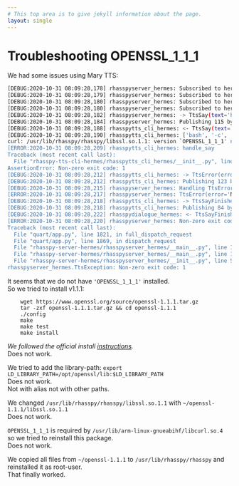 ```yaml
---
# This top area is to give jekyll information about the page.
layout: single
---
```


# Troubleshooting OPENSSL_1_1_1

We had some issues using Mary TTS:

```bash
[DEBUG:2020-10-31 08:09:28,178] rhasspyserver_hermes: Subscribed to hermes/tts/sayFinished
[DEBUG:2020-10-31 08:09:28,179] rhasspyserver_hermes: Subscribed to hermes/error/tts
[DEBUG:2020-10-31 08:09:28,180] rhasspyserver_hermes: Subscribed to hermes/audioServer/default/playBytes/#
[DEBUG:2020-10-31 08:09:28,180] rhasspyserver_hermes: Subscribed to hermes/error/audioServer/play
[DEBUG:2020-10-31 08:09:28,182] rhasspyserver_hermes: -> TtsSay(text='hallo', site_id='default', lang=None, id='60f6361d-5e7b-4d9f-aabd-dd10cf2cf838', session_id='')
[DEBUG:2020-10-31 08:09:28,184] rhasspyserver_hermes: Publishing 115 bytes(s) to hermes/tts/say
[DEBUG:2020-10-31 08:09:28,188] rhasspytts_cli_hermes: <- TtsSay(text='hallo', site_id='default', lang=None, id='60f6361d-5e7b-4d9f-aabd-dd10cf2cf838', session_id='')
[DEBUG:2020-10-31 08:09:28,190] rhasspytts_cli_hermes: ['bash', '-c', 'curl -sS -X GET -G --output - --data-urlencode INPUT_TYPE=TEXT --data-urlencode OUTPUT_TYPE=AUDIO --data-urlencode AUD                                                IO=WAVE --data-urlencode LOCALE=de --data-urlencode INPUT_TEXT="$0" http://localhost:5920/process', 'hallo']
curl: /usr/lib/rhasspy/rhasspy/libssl.so.1.1: version `OPENSSL_1_1_1' not found (required by /usr/lib/arm-linux-gnueabihf/libcurl.so.4)
[ERROR:2020-10-31 08:09:28,209] rhasspytts_cli_hermes: handle_say
Traceback (most recent call last):
  File "rhasspy-tts-cli-hermes/rhasspytts_cli_hermes/__init__.py", line 114, in handle_say
AssertionError: Non-zero exit code: 1
[DEBUG:2020-10-31 08:09:28,212] rhasspytts_cli_hermes: -> TtsError(error='Non-zero exit code: 1', site_id='default', context='60f6361d-5e7b-4d9f-aabd-dd10cf2cf838', session_id='')
[DEBUG:2020-10-31 08:09:28,212] rhasspytts_cli_hermes: Publishing 123 bytes(s) to hermes/error/tts
[DEBUG:2020-10-31 08:09:28,215] rhasspyserver_hermes: Handling TtsError (topic=hermes/error/tts, id=027266df-2553-4bdc-b935-cb4bd3a41a12)
[ERROR:2020-10-31 08:09:28,217] rhasspyserver_hermes: TtsError(error='Non-zero exit code: 1', site_id='default', context='60f6361d-5e7b-4d9f-aabd-dd10cf2cf838', session_id='')
[DEBUG:2020-10-31 08:09:28,218] rhasspytts_cli_hermes: -> TtsSayFinished(site_id='default', id='60f6361d-5e7b-4d9f-aabd-dd10cf2cf838', session_id='')
[DEBUG:2020-10-31 08:09:28,218] rhasspytts_cli_hermes: Publishing 84 bytes(s) to hermes/tts/sayFinished
[DEBUG:2020-10-31 08:09:28,222] rhasspydialogue_hermes: <- TtsSayFinished(site_id='default', id='60f6361d-5e7b-4d9f-aabd-dd10cf2cf838', session_id='')
[ERROR:2020-10-31 08:09:28,220] rhasspyserver_hermes: Non-zero exit code: 1
Traceback (most recent call last):
  File "quart/app.py", line 1821, in full_dispatch_request
  File "quart/app.py", line 1869, in dispatch_request
  File "rhasspy-server-hermes/rhasspyserver_hermes/__main__.py", line 1612, in api_text_to_speech
  File "rhasspy-server-hermes/rhasspyserver_hermes/__main__.py", line 1598, in speak
  File "rhasspy-server-hermes/rhasspyserver_hermes/__init__.py", line 596, in speak_sentence
rhasspyserver_hermes.TtsException: Non-zero exit code: 1
```

It seems that we do not have `'OPENSSL_1_1_1'` installed.  
So we tried to install v1.1.1:  
```
    wget https://www.openssl.org/source/openssl-1.1.1.tar.gz
    tar -zxf openssl-1.1.1.tar.gz && cd openssl-1.1.1
    ./config
    make
    make test
    make install
```

*We followed the official install [instructions](https://github.com/openssl/openssl/blob/OpenSSL_1_1_1/INSTALL).*  
Does not work.  

We tried to add the library-path: ``export LD_LIBRARY_PATH=/opt/openssl/lib:$LD_LIBRARY_PATH``  
Does not work.  
Not with alias not with other paths.  

We changed `/usr/lib/rhasspy/rhasspy/libssl.so.1.1` with `~/openssl-1.1.1/libssl.so.1.1`  
Does not work.  

`OPENSSL_1_1_1` is required by `/usr/lib/arm-linux-gnueabihf/libcurl.so.4` so we tried to reinstall this package.  
Does not work.  

We copied all files from `~/openssl-1.1.1` to `/usr/lib/rhasspy/rhasspy` and reinstalled it as root-user.  
That finally worked.